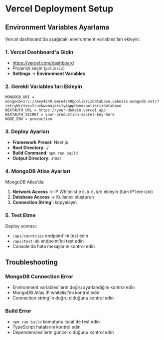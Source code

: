 # Vercel Deployment Setup

## Environment Variables Ayarlama

Vercel dashboard'da aşağıdaki environment variables'ları ekleyin:

### 1. Vercel Dashboard'a Gidin
- https://vercel.com/dashboard
- Projenizi seçin (`polikriz`)
- **Settings** → **Environment Variables**

### 2. Gerekli Variables'ları Ekleyin

```
MONGODB_URI = mongodb+srv://mey4249:emre4249@polikrizdatabase.uekezsx.mongodb.net/?retryWrites=true&w=majority&appName=polikrizdatabase
NEXTAUTH_URL = https://your-domain.vercel.app
NEXTAUTH_SECRET = your-production-secret-key-here
NODE_ENV = production
```

### 3. Deploy Ayarları

- **Framework Preset**: Next.js
- **Root Directory**: ./
- **Build Command**: `npm run build`
- **Output Directory**: .next

### 4. MongoDB Atlas Ayarları

MongoDB Atlas'da:
1. **Network Access** → IP Whitelist'e `0.0.0.0/0` ekleyin (tüm IP'lere izin)
2. **Database Access** → Kullanıcı oluşturun
3. **Connection String**'i kopyalayın

### 5. Test Etme

Deploy sonrası:
- `/api/countries` endpoint'ini test edin
- `/api/test-db` endpoint'ini test edin
- Console'da hata mesajlarını kontrol edin

## Troubleshooting

### MongoDB Connection Error
- Environment variables'ların doğru ayarlandığını kontrol edin
- MongoDB Atlas IP whitelist'ini kontrol edin
- Connection string'in doğru olduğunu kontrol edin

### Build Error
- `npm run build` komutunu local'de test edin
- TypeScript hatalarını kontrol edin
- Dependencies'lerin güncel olduğunu kontrol edin
